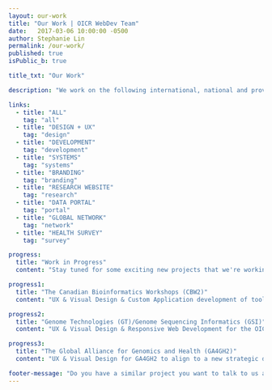 ```yaml
---
layout: our-work
title: "Our Work | OICR WebDev Team"
date:   2017-03-06 10:00:00 -0500
author: Stephanie Lin
permalink: /our-work/
published: true
isPublic_b: true

title_txt: "Our Work"

description: "We work on the following international, national and provincial research websites, developing an extensive portfolio of user-friendly, informative and operational websites that support and communicate OICR's research objectives."

links:
  - title: "ALL"
    tag: "all"
  - title: "DESIGN + UX"
    tag: "design"
  - title: "DEVELOPMENT"
    tag: "development"
  - title: "SYSTEMS"
    tag: "systems"
  - title: "BRANDING"
    tag: "branding"
  - title: "RESEARCH WEBSITE"
    tag: "research"
  - title: "DATA PORTAL"
    tag: "portal"
  - title: "GLOBAL NETWORK"
    tag: "network"
  - title: "HEALTH SURVEY"
    tag: "survey"

progress:
  title: "Work in Progress"
  content: "Stay tuned for some exciting new projects that we're working on!"

progress1:
  title: "The Canadian Bioinformatics Workshops (CBW2)"
  content: "UX & Visual Design & Custom Application development of tools to facilitate the exchange of Bioinformatics Workshops and Jobs with Canadian researchers to enable employing new technologies and modern scientific approaches to research. Coming soon at bioinformatics.ca"

progress2:
  title: "Genome Technologies (GT)/Genome Sequencing Informatics (GSI)"
  content: "UX & Visual Design & Responsive Web Development for the OICR Research Teams performing Genomics and Bioinformatics in support of outreach and collaboration opportunities within Cancer Research.  Coming soon at genomics.oicr.on.ca "

progress3:
  title: "The Global Alliance for Genomics and Health (GA4GH2)"
  content: "UX & Visual Design for GA4GH2 to align to a new strategic direction and their new focus on output of standards and tools that meet the needs of key genomic data projects. Coming soon at ga4gh.org"

footer-message: "Do you have a similar project you want to talk to us about? "
---
```

